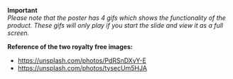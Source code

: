 <strong>Important</strong><br>
<i>
Please note that the poster has 4 gifs which shows the functionality of the product.
These gifs will only play if you start the slide and view it as a full screen.
</i>



<strong>Reference of the two royalty free images:</strong>
- https://unsplash.com/photos/PdRSnDXvY-E
- https://unsplash.com/photos/tysecUm5HJA